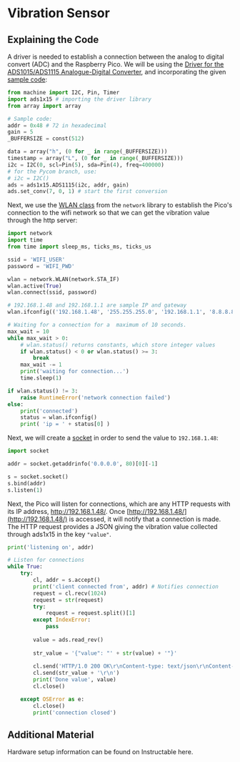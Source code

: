 # Vibration Sensor
## Explaining the Code
A driver is needed to establish a connection between the analog to digital convert (ADC) and the Raspberry Pico. We will  be using the [Driver for the ADS1015/ADS1115 Analogue-Digital Converter](https://github.com/robert-hh/ads1x15), and incorporating the given [sample code](https://github.com/robert-hh/ads1x15#sample-code):
```python
from machine import I2C, Pin, Timer
import ads1x15 # importing the driver library
from array import array

# Sample code:
addr = 0x48 # 72 in hexadecimal
gain = 5
_BUFFERSIZE = const(512)

data = array("h", (0 for _ in range(_BUFFERSIZE)))
timestamp = array("L", (0 for _ in range(_BUFFERSIZE)))
i2c = I2C(0, scl=Pin(5), sda=Pin(4), freq=400000)
# for the Pycom branch, use:
# i2c = I2C()
ads = ads1x15.ADS1115(i2c, addr, gain)
ads.set_conv(7, 0, 1) # start the first conversion
```

Next, we use the [WLAN class](https://docs.micropython.org/en/latest/library/network.WLAN.html) from the `network` library to establish the Pico's connection to the wifi network so that we can get the vibration value through the http server:

```python
import network
import time
from time import sleep_ms, ticks_ms, ticks_us

ssid = 'WIFI_USER'
password = 'WIFI_PWD'

wlan = network.WLAN(network.STA_IF)
wlan.active(True)
wlan.connect(ssid, password)

# 192.168.1.48 and 192.168.1.1 are sample IP and gateway
wlan.ifconfig(('192.168.1.48', '255.255.255.0', '192.168.1.1', '8.8.8.8'))

# Waiting for a connection for a  maximum of 10 seconds.
max_wait = 10
while max_wait > 0:
	# wlan.status() returns constants, which store integer values
    if wlan.status() < 0 or wlan.status() >= 3:
        break
    max_wait -= 1
    print('waiting for connection...')
    time.sleep(1)

if wlan.status() != 3:
    raise RuntimeError('network connection failed')
else:
    print('connected')
    status = wlan.ifconfig()
    print( 'ip = ' + status[0] )
```

Next, we will create a [socket](https://docs.python.org/3/library/socket.html) in order to send the value to `192.168.1.48`:

```python
import socket

addr = socket.getaddrinfo('0.0.0.0', 80)[0][-1]

s = socket.socket()
s.bind(addr)
s.listen(1)
```

Next, the Pico will listen for connections, which are any HTTP requests with its IP address, http://192.168.1.48/. Once [http://192.168.1.48/](http://192.168.1.48/) is accessed, it will notify that a connection is made. The HTTP request provides a JSON giving the vibration value collected through ads1x15 in the key `"value"`.

```python
print('listening on', addr)

# Listen for connections
while True:
    try:
        cl, addr = s.accept()
        print('client connected from', addr) # Notifies connection
        request = cl.recv(1024)
        request = str(request)
        try:
            request = request.split()[1]
        except IndexError:
            pass
        
        value = ads.read_rev()
        
        str_value = '{"value": "' + str(value) + '"}'
        
        cl.send('HTTP/1.0 200 OK\r\nContent-type: text/json\r\nContent-Length: ' + str(len(str_value)+2) + '\r\n\r\n')
        cl.send(str_value + '\r\n')
        print('Done value', value)
        cl.close()

    except OSError as e:
        cl.close()
        print('connection closed')
```
## Additional Material
Hardware setup information can be found on Instructable here.
